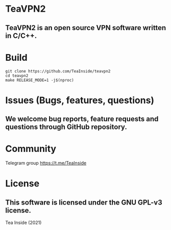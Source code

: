 # TeaVPN2

TeaVPN2 is an open source VPN software written in C/C++.
------------------


# Build
```
git clone https://github.com/TeaInside/teavpn2
cd teavpn2
make RELEASE_MODE=1 -j$(nproc)
```


# Issues (Bugs, features, questions)


We welcome bug reports, feature requests and questions through GitHub
repository.
----------------------------------

# Community
Telegram group https://t.me/TeaInside


# License
This software is licensed under the GNU GPL-v3 license.
----------------------------------

Tea Inside (2021)
